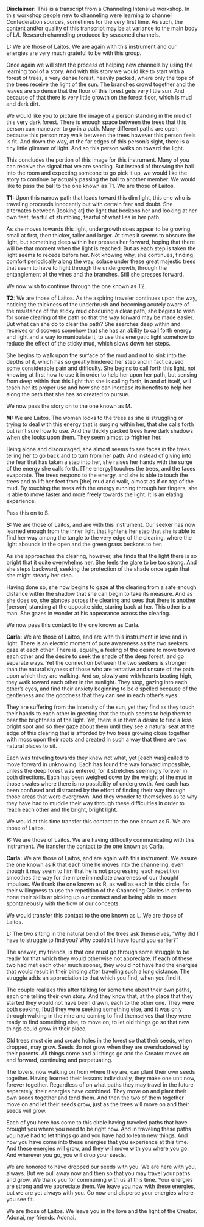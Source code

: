 <p><strong>Disclaimer:</strong> This is a transcript from a Channeling Intensive workshop. In this workshop people new to channeling were learning to channel Confederation sources, sometimes for the very first time. As such, the content and/or quality of this transcript may be at variance to the main body of L/L Research channeling produced by seasoned channels.</p>


<p><strong>L:</strong> We are those of Laitos. We are again with this instrument and our energies are very much grateful to be with this group.</p>
<p>Once again we will start the process of helping new channels by using the learning tool of a story. And with this story we would like to start with a forest of trees, a very dense forest, heavily packed, where only the tops of the trees receive the light of the sun. The branches crowd together and the leaves are so dense that the floor of this forest gets very little sun. And because of that there is very little growth on the forest floor, which is mud and dark dirt.</p>
<p>We would like you to picture the image of a person standing in the mud of this very dark forest. There is enough space between the trees that this person can maneuver to go in a path. Many different paths are open, because this person may walk between the trees however this person feels is fit. And down the way, at the far edges of this person’s sight, there is a tiny little glimmer of light. And so this person walks on toward the light.</p>
<p>This concludes the portion of this image for this instrument. Many of you can receive the signal that we are sending. But instead of throwing the ball into the room and expecting someone to go pick it up, we would like the story to continue by actually passing the ball to another member. We would like to pass the ball to the one known as T1. We are those of Laitos.</p>
<p><strong>T1:</strong> Upon this narrow path that leads toward this dim light, this one who is traveling proceeds innocently but with certain fear and doubt. She alternates between [looking at] the light that beckons her and looking at her own feet, fearful of stumbling, fearful of what lies in her path.</p>
<p>As she moves towards this light, undergrowth does appear to be growing, small at first, then thicker, taller and larger. At times it seems to obscure the light, but something deep within her presses her forward, hoping that there will be that moment when the light is reached. But as each step is taken the light seems to recede before her. Not knowing why, she continues, finding comfort periodically along the way, solace under these great majestic trees that seem to have to fight through the undergrowth, through the entanglement of the vines and the branches. Still she presses forward.</p>
<p>We now wish to continue through the one known as T2.</p>
<p><strong>T2:</strong> We are those of Laitos. As the aspiring traveler continues upon the way, noticing the thickness of the underbrush and becoming acutely aware of the resistance of the sticky mud obscuring a clear path, she begins to wish for some clearing of the path so that the way forward may be made easier. But what can she do to clear the path? She searches deep within and receives or discovers somehow that she has an ability to call forth energy and light and a way to manipulate it, to use this energetic light somehow to reduce the effect of the sticky mud, which slows down her steps.</p>
<p>She begins to walk upon the surface of the mud and not to sink into the depths of it, which has so greatly hindered her step and in fact caused some considerable pain and difficulty. She begins to call forth this light, not knowing at first how to use it in order to help her upon her path, but sensing from deep within that this light that she is calling forth, in and of itself, will teach her its proper use and how she can increase its benefits to help her along the path that she has so created to pursue.</p>
<p>We now pass the story on to the one known as M.</p>
<p><strong>M:</strong> We are Laitos. The woman looks to the trees as she is struggling or trying to deal with this energy that is surging within her, that she calls forth but isn’t sure how to use. And the thickly packed trees have dark shadows when she looks upon them. They seem almost to frighten her.</p>
<p>Being alone and discouraged, she almost seems to see faces in the trees telling her to go back and to turn from her path. And instead of giving into the fear that has taken a step into her, she raises her hands with the surge of the energy she calls forth. [The energy] touches the trees, and the faces evaporate. The trees respond to the energy, and she is able to touch the trees and to lift her feet from [the] mud and walk, almost as if on top of the mud. By touching the trees with the energy running through her fingers, she is able to move faster and more freely towards the light. It is an elating experience.</p>
<p>Pass this on to S.</p>
<p><strong>S:</strong> We are those of Laitos, and are with this instrument. Our seeker has now learned enough from the inner light that lightens her step that she is able to find her way among the tangle to the very edge of the clearing, where the light abounds in the open and the green grass beckons to her.</p>
<p>As she approaches the clearing, however, she finds that the light there is so bright that it quite overwhelms her. She feels the glare to be too strong. And she steps backward, seeking the protection of the shade once again that she might steady her step.</p>
<p>Having done so, she now begins to gaze at the clearing from a safe enough distance within the shadow that she can begin to take its measure. And as she does so, she glances across the clearing and sees that there is another [person] standing at the opposite side, staring back at her. This other is a man. She gazes in wonder at his appearance across the clearing.</p>
<p>We now pass this contact to the one known as Carla.</p>
<p><strong>Carla:</strong> We are those of Laitos, and are with this instrument in love and in light. There is an electric moment of pure awareness as the two seekers gaze at each other. There is, equally, a feeling of the desire to move toward each other and the desire to seek the shade of the deep forest, and go separate ways. Yet the connection between the two seekers is stronger than the natural shyness of those who are tentative and unsure of the path upon which they are walking. And so, slowly and with hearts beating high, they walk toward each other in the sunlight. They stop, gazing into each other’s eyes, and find their anxiety beginning to be dispelled because of the gentleness and the goodness that they can see in each other’s eyes.</p>
<p>They are suffering from the intensity of the sun, yet they find as they touch their hands to each other in greeting that the touch seems to help them to bear the brightness of the light. Yet, there is in them a desire to find a less bright spot and so they gaze about them until they see a natural seat at the edge of this clearing that is afforded by two trees growing close together with moss upon their roots and created in such a way that there are two natural places to sit.</p>
<p>Each was traveling towards they knew not what, yet [each was] called to move forward in unknowing. Each has found the way forward impossible, unless the deep forest was entered, for it stretches seemingly forever in both directions. Each has been weighed down by the weight of the mud in those swales where there is no possibility of undergrowth. And each has been confused and distracted by the effort of finding their way through those areas that were overgrown. And they wonder to themselves as to why they have had to muddle their way through these difficulties in order to reach each other and the bright, bright light.</p>
<p>We would at this time transfer this contact to the one known as R. We are those of Laitos.</p>
<p><strong>R:</strong> We are those of Laitos. We are having difficulty communicating with this instrument. We transfer the contact to the one known as Carla.</p>
<p><strong>Carla:</strong> We are those of Laitos, and are again with this instrument. We assure the one known as R that each time he moves into the channeling, even though it may seem to him that he is not progressing, each repetition smoothes the way for the more immediate awareness of our thought impulses. We thank the one known as R, as well as each in this circle, for their willingness to use the repetition of the Channeling Circles in order to hone their skills at picking up our contact and at being able to move spontaneously with the flow of our concepts.</p>
<p>We would transfer this contact to the one known as L. We are those of Laitos.</p>
<p><strong>L:</strong> The two sitting in the natural bend of the trees ask themselves, “Why did I have to struggle to find you? Why couldn’t I have found you earlier?”</p>
<p>The answer, my friends, is that one must go through some struggle to be ready for that which they would otherwise not appreciate. If each of these two had met each other much sooner, they would not have had the energies that would result in their binding after traveling such a long distance. The struggle adds an appreciation to that which you find, when you find it.</p>
<p>The couple realizes this after talking for some time about their own paths, each one telling their own story. And they know that, at the place that they started they would not have been drawn, each to the other one. They were both seeking, [but] they were seeking something else, and it was only through walking in the mire and coming to find themselves that they were ready to find something else, to move on, to let old things go so that new things could grow in their place.</p>
<p>Old trees must die and create holes in the forest so that their seeds, when dropped, may grow. Seeds do not grow when they are overshadowed by their parents. All things come and all things go and the Creator moves on and forward, continuing and perpetuating.</p>
<p>The lovers, now walking on from where they are, can plant their own seeds together. Having learned their lessons individually, they make one unit now, forever together. Regardless of on what paths they may travel in the future separately, their energies have combined. They move on and plant their own seeds together and tend them. And then the two of them together move on and let their seeds grow, just as the trees will move on and their seeds will grow.</p>
<p>Each of you here has come to this circle having traveled paths that have brought you where you need to be right now. And in traveling these paths you have had to let things go and you have had to learn new things. And now you have come into these energies that you experience at this time. And these energies will grow, and they will move with you where you go. And wherever you go, you will drop your seeds.</p>
<p>We are honored to have dropped our seeds with you. We are here with you, always. But we pull away now and then so that you may travel your paths and grow. We thank you for communing with us at this time. Your energies are strong and we appreciate them. We leave you now with these energies, but we are yet always with you. Go now and disperse your energies where you see fit.</p>
<p>We are those of Laitos. We leave you in the love and the light of the Creator. Adonai, my friends. Adonai.</p>